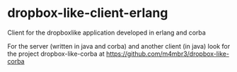 dropbox-like-client-erlang
==========================

Client for the dropboxlike application developed in erlang and corba


For the server (written in java and corba) and another client (in java) look for the project dropbox-like-corba 
at https://github.com/m4mbr3/dropbox-like-corba
